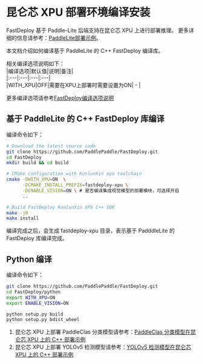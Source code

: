 # 昆仑芯 XPU 部署环境编译安装

FastDeploy 基于 Paddle-Lite 后端支持在昆仑芯 XPU 上进行部署推理。
更多详细的信息请参考：[PaddleLite部署示例](https://www.paddlepaddle.org.cn/lite/develop/demo_guides/kunlunxin_xpu.html#xpu)。

本文档介绍如何编译基于 PaddleLite 的 C++ FastDeploy 编译库。

相关编译选项说明如下：  
|编译选项|默认值|说明|备注|  
|:---|:---|:---|:---|  
|WITH_XPU|OFF|需要在XPU上部署时需要设置为ON| - |

更多编译选项请参考[FastDeploy编译选项说明](./README.md)

## 基于 PaddleLite 的 C++ FastDeploy 库编译
编译命令如下：
```bash
# Download the latest source code
git clone https://github.com/PaddlePaddle/FastDeploy.git
cd FastDeploy  
mkdir build && cd build

# CMake configuration with KunlunXin xpu toolchain
cmake -DWITH_XPU=ON  \
      -DCMAKE_INSTALL_PREFIX=fastdeploy-xpu \
      -DENABLE_VISION=ON \ # 是否编译集成视觉模型的部署模块，可选择开启
      ..

# Build FastDeploy KunlunXin XPU C++ SDK
make -j8
make install
```  
编译完成之后，会生成 fastdeploy-xpu 目录，表示基于 PadddleLite 的 FastDeploy 库编译完成。

## Python 编译
编译命令如下：
```bash
git clone https://github.com/PaddlePaddle/FastDeploy.git
cd FastDeploy/python
export WITH_XPU=ON
export ENABLE_VISION=ON

python setup.py build
python setup.py bdist_wheel
```  

1. 昆仑芯 XPU 上部署 PaddleClas 分类模型请参考：[PaddleClas 分类模型在昆仑芯 XPU 上的 C++ 部署示例](../../../examples/vision/classification/paddleclas/xpu/README.md)
2. 昆仑芯 XPU 上部署 YOLOv5 检测模型请参考：[YOLOv5 检测模型在昆仑芯 XPU 上的 C++ 部署示例](../../../examples/vision/detection/yolov5/xpu/README.md)
